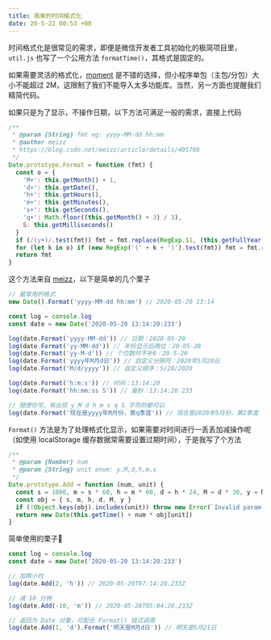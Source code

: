 ```yaml
---
title: 简单的时间格式化
date: 20-5-22 00:53 +08
---
```


时间格式化是很常见的需求，即便是微信开发者工具初始化的极简项目里，`util.js` 也写了一个公用方法 `formatTime()`，其格式是固定的。

如果需要灵活的格式化，[moment](https://momentjs.com) 是不错的选择，但小程序单包（主包/分包）大小不能超过 2M，这限制了我们不能导入太多功能库。当然，另一方面也提醒我们精简代码。

如果只是为了显示，不操作日期，以下方法可满足一般的需求，直接上代码

```js
/**
 * @param {String} fmt eg: yyyy-MM-dd hh:mm
 * @author meizz
 * https://blog.csdn.net/meizz/article/details/405708
 */
Date.prototype.Format = function (fmt) {
  const o = {
    'M+': this.getMonth() + 1,
    'd+': this.getDate(),
    'h+': this.getHours(),
    'm+': this.getMinutes(),
    's+': this.getSeconds(),
    'q+': Math.floor((this.getMonth() + 3) / 3),
    S: this.getMilliseconds()
  }
  if (/(y+)/.test(fmt)) fmt = fmt.replace(RegExp.$1, (this.getFullYear() + '').substr(4 - RegExp.$1.length))
  for (let k in o) if (new RegExp('(' + k + ')').test(fmt)) fmt = fmt.replace(RegExp.$1, RegExp.$1.length == 1 ? o[k] : ('00' + o[k]).substr((o[k] + '').length))
  return fmt
}
```

这个方法来自 [meizz](https://blog.csdn.net/meizz/article/details/405708)，以下是简单的几个栗子

```js
// 最常用的格式
new Date().Format('yyyy-MM-dd hh:mm') // 2020-05-20 13:14

const log = console.log
const date = new Date('2020-05-20 13:14:20:233')

log(date.Format('yyyy-MM-dd')) // 日期：2020-05-20
log(date.Format('yy-MM-dd')) // 年份显示后两位：20-05-20
log(date.Format('yy-M-d')) // 个位数时不补0：20-5-20
log(date.Format('yyyy年M月d日')) // 自定义分隔符：2020年5月20日
log(date.Format('M/d/yyyy')) // 自定义顺序：5/20/2020

log(date.Format('h:m:s')) // 时间：13:14:20
log(date.Format('hh:mm:ss S')) // 毫秒：13:14:20 233

// 随便你写，有出现 y M d h m s q S 字符的都可以
log(date.Format('现在是yyyy年M月份，第q季度')) // 现在是2020年5月份，第2季度
```

`Format()` 方法是为了处理格式化显示，如果需要对时间进行一丢丢加减操作呢（如使用 localStorage 缓存数据常需要设置过期时间），于是我写了个方法

```js
/**
 * @param {Number} num
 * @param {String} unit enum: y,M,d,h,m,s
 */
Date.prototype.Add = function (num, unit) {
  const s = 1000, m = s * 60, h = m * 60, d = h * 24, M = d * 30, y = M * 12
  const obj = { s, m, h, d, M, y }
  if (!Object.keys(obj).includes(unit)) throw new Error(`Invalid param unit`)
  return new Date(this.getTime() + num * obj[unit])
}
```

简单使用的栗子🌰

```js
const log = console.log
const date = new Date('2020-05-20 13:14:20:233')

// 加两小时
log(date.Add(2, 'h')) // 2020-05-20T07:14:20.233Z

// 减 10 分钟
log(date.Add(-10, 'm')) // 2020-05-20T05:04:20.233Z

// 返回为 Date 对象，可配合 Format() 链式调用
log(date.Add(1, 'd').Format('明天是M月d日')) // 明天是5月21日
```
